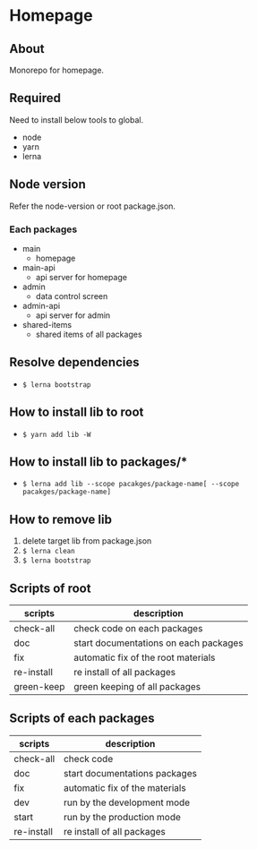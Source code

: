# Homepage

## About
Monorepo for homepage.

## Required
Need to install below tools to global.
- node
- yarn
- lerna

## Node version
Refer the node-version or root package.json.

### Each packages
- main
  - homepage
- main-api
  - api server for homepage
- admin
  - data control screen
- admin-api
  - api server for admin
- shared-items
  - shared items of all packages

## Resolve dependencies
- `$ lerna bootstrap`

## How to install lib to root
- `$ yarn add lib -W`

## How to install lib to packages/*
- `$ lerna add lib --scope pacakges/package-name[ --scope pacakges/package-name]`

## How to remove lib
1. delete target lib from package.json
2. `$ lerna clean`
3. `$ lerna bootstrap`

## Scripts of root
| scripts | description |
| --- | --- |
| check-all | check code on each packages |
| doc | start documentations on each packages |
| fix | automatic fix of the root materials |
| re-install | re install of all packages |
| green-keep | green keeping of all packages | 

## Scripts of each packages
| scripts | description |
| --- | --- |
| check-all | check code |
| doc | start documentations packages |
| fix | automatic fix of the materials |
| dev | run by the development mode |
| start | run by the production mode |
| re-install | re install of all packages |
